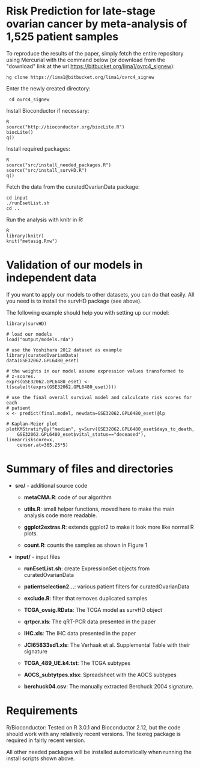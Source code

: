 # Risk Prediction for late-stage ovarian cancer by meta-analysis of 1,525 patient samples

To reproduce the results of the
paper, simply fetch the entire repository using Mercurial with the
command below (or download from the "download" link at the url
<https://bitbucket.org/lima1/ovrc4_signew>):

	hg clone https://lima1@bitbucket.org/lima1/ovrc4_signew


Enter the newly created directory: 

     cd ovrc4_signew

Install Bioconductor if necessary:

    R
    source("http://bioconductor.org/biocLite.R")
    biocLite()
    q()

Install required packages:

    R    
    source("src/install_needed_packages.R")
    source("src/install_survHD.R")
    q()

Fetch the data from the curatedOvarianData package:

    cd input
    ./runEsetList.sh
    cd ..

Run the analysis with knitr in R:

    R    
    library(knitr)
    knit("metasig.Rnw")

# Validation of our models in independent data

If you want to apply our models to other datasets, you can do that easily. All
you need is to install the survHD package (see above).

The following example should help you with setting up our model:

    library(survHD)

    # load our models
    load("output/models.rda")

    # use the Yoshihara 2012 dataset as example
    library(curatedOvarianData)
    data(GSE32062.GPL6480_eset)
    
    # the weights in our model assume expression values transformed to
    # z-scores. 
    exprs(GSE32062.GPL6480_eset) <- t(scale(t(exprs(GSE32062.GPL6480_eset))))

    # use the final overall survival model and calculcate risk scores for each
    # patient
    x <- predict(final.model, newdata=GSE32062.GPL6480_eset)@lp

    # Kaplan-Meier plot
    plotKMStratifyBy("median", y=Surv(GSE32062.GPL6480_eset$days_to_death,
        GSE32062.GPL6480_eset$vital_status=="deceased"), linearriskscore=x,
        censor.at=365.25*5)



# Summary of files and directories

* **src/**  - additional source code

    * **metaCMA.R**: code of our algorithm

    * **utils.R**: small helper functions, moved here to make the main
     analysis code more readable.

    * **ggplot2extras.R**: extends ggplot2 to make it look more like normal 
      R plots.   

    * **count.R**: counts the samples as shown in Figure 1 


* **input/** - input files

    * **runEsetList.sh**: create ExpressionSet objects from curatedOvarianData

    * **patientselection2...**: various patient filters for curatedOvarianData

    * **exclude.R**: filter that removes duplicated samples

    * **TCGA_ovsig.RData**: The TCGA model as survHD object 

    * **qrtpcr.xls**: The qRT-PCR data presented in the paper

    * **IHC.xls**: The IHC data presented in the paper

    * **JCI65833sd1.xls**: The Verhaak et al. Supplemental Table with their
        signature    
        
    * **TCGA_489_UE.k4.txt**: The TCGA subtypes

    * **AOCS_subtytpes.xlsx**: Spreadsheet with the AOCS subtypes

    * **berchuck04.csv**: The manually extracted Berchuck 2004 signature.


# Requirements #

R/Bioconductor: Tested on R 3.0.1 and Bioconductor 2.12, but the
code should work with any relatively recent versions. The texreg package is
required in fairly recent version.

All other needed packages will be installed automatically when running
the install scripts shown above.

